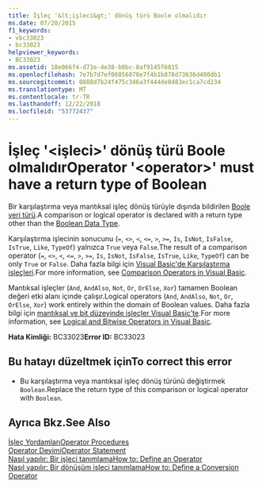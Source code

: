 ```yaml
---
title: İşleç '&lt;işleci&gt;' dönüş türü Boole olmalıdır
ms.date: 07/20/2015
f1_keywords:
- vbc33023
- bc33023
helpviewer_keywords:
- BC33023
ms.assetid: 18e066f4-d71e-4e38-b0bc-8af9145f6015
ms.openlocfilehash: 7e7b7d7ef06056070e7f4b1b878d73636d400db1
ms.sourcegitcommit: 0888d7b24f475c346a3f444de8d83ec1ca7cd234
ms.translationtype: MT
ms.contentlocale: tr-TR
ms.lasthandoff: 12/22/2018
ms.locfileid: "53772437"
---
```

# <a name="operator-ltoperatorgt-must-have-a-return-type-of-boolean"></a><span data-ttu-id="1f04a-102">İşleç '&lt;işleci&gt;' dönüş türü Boole olmalıdır</span><span class="sxs-lookup"><span data-stu-id="1f04a-102">Operator '&lt;operator&gt;' must have a return type of Boolean</span></span>
<span data-ttu-id="1f04a-103">Bir karşılaştırma veya mantıksal işleç dönüş türüyle dışında bildirilen [Boole veri türü](../../visual-basic/language-reference/data-types/boolean-data-type.md).</span><span class="sxs-lookup"><span data-stu-id="1f04a-103">A comparison or logical operator is declared with a return type other than the [Boolean Data Type](../../visual-basic/language-reference/data-types/boolean-data-type.md).</span></span>  
  
 <span data-ttu-id="1f04a-104">Karşılaştırma işlecinin sonucunu (`=`, `<>`, `<`, `<=`, `>`, `>=`, `Is`, `IsNot`, `IsFalse`, `IsTrue`, `Like`, `TypeOf`) yalnızca `True` veya `False`.</span><span class="sxs-lookup"><span data-stu-id="1f04a-104">The result of a comparison operator (`=`, `<>`, `<`, `<=`, `>`, `>=`, `Is`, `IsNot`, `IsFalse`, `IsTrue`, `Like`, `TypeOf`) can be only `True` or `False`.</span></span> <span data-ttu-id="1f04a-105">Daha fazla bilgi için [Visual Basic'de Karşılaştırma işleçleri](../../visual-basic/programming-guide/language-features/operators-and-expressions/comparison-operators.md).</span><span class="sxs-lookup"><span data-stu-id="1f04a-105">For more information, see [Comparison Operators in Visual Basic](../../visual-basic/programming-guide/language-features/operators-and-expressions/comparison-operators.md).</span></span>  
  
 <span data-ttu-id="1f04a-106">Mantıksal işleçler (`And`, `AndAlso`, `Not`, `Or`, `OrElse`, `Xor`) tamamen Boolean değeri etki alanı içinde çalışır.</span><span class="sxs-lookup"><span data-stu-id="1f04a-106">Logical operators (`And`, `AndAlso`, `Not`, `Or`, `OrElse`, `Xor`) work entirely within the domain of Boolean values.</span></span> <span data-ttu-id="1f04a-107">Daha fazla bilgi için [mantıksal ve bit düzeyinde işleçler Visual Basic'te](../../visual-basic/programming-guide/language-features/operators-and-expressions/logical-and-bitwise-operators.md).</span><span class="sxs-lookup"><span data-stu-id="1f04a-107">For more information, see [Logical and Bitwise Operators in Visual Basic](../../visual-basic/programming-guide/language-features/operators-and-expressions/logical-and-bitwise-operators.md).</span></span>  
  
 <span data-ttu-id="1f04a-108">**Hata Kimliği:** BC33023</span><span class="sxs-lookup"><span data-stu-id="1f04a-108">**Error ID:** BC33023</span></span>  
  
## <a name="to-correct-this-error"></a><span data-ttu-id="1f04a-109">Bu hatayı düzeltmek için</span><span class="sxs-lookup"><span data-stu-id="1f04a-109">To correct this error</span></span>  
  
-   <span data-ttu-id="1f04a-110">Bu karşılaştırma veya mantıksal işleç dönüş türünü değiştirmek `Boolean`.</span><span class="sxs-lookup"><span data-stu-id="1f04a-110">Replace the return type of this comparison or logical operator with `Boolean`.</span></span>  
  
## <a name="see-also"></a><span data-ttu-id="1f04a-111">Ayrıca Bkz.</span><span class="sxs-lookup"><span data-stu-id="1f04a-111">See Also</span></span>  
 [<span data-ttu-id="1f04a-112">İşleç Yordamları</span><span class="sxs-lookup"><span data-stu-id="1f04a-112">Operator Procedures</span></span>](../../visual-basic/programming-guide/language-features/procedures/operator-procedures.md)  
 [<span data-ttu-id="1f04a-113">Operator Deyimi</span><span class="sxs-lookup"><span data-stu-id="1f04a-113">Operator Statement</span></span>](../../visual-basic/language-reference/statements/operator-statement.md)  
 [<span data-ttu-id="1f04a-114">Nasıl yapılır: Bir işleci tanımlama</span><span class="sxs-lookup"><span data-stu-id="1f04a-114">How to: Define an Operator</span></span>](../../visual-basic/programming-guide/language-features/procedures/how-to-define-an-operator.md)  
 [<span data-ttu-id="1f04a-115">Nasıl yapılır: Bir dönüşüm işleci tanımlama</span><span class="sxs-lookup"><span data-stu-id="1f04a-115">How to: Define a Conversion Operator</span></span>](../../visual-basic/programming-guide/language-features/procedures/how-to-define-a-conversion-operator.md)
